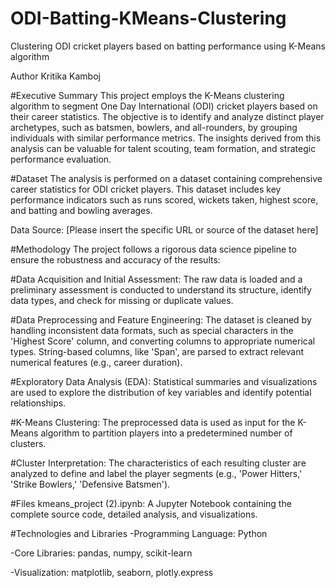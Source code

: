 # ODI-Batting-KMeans-Clustering
Clustering ODI cricket players based on batting performance using K-Means algorithm

Author
Kritika Kamboj

#Executive Summary
This project employs the K-Means clustering algorithm to segment One Day International (ODI) cricket players based on their career statistics. The objective is to identify and analyze distinct player archetypes, such as batsmen, bowlers, and all-rounders, by grouping individuals with similar performance metrics. The insights derived from this analysis can be valuable for talent scouting, team formation, and strategic performance evaluation.

#Dataset
The analysis is performed on a dataset containing comprehensive career statistics for ODI cricket players. This dataset includes key performance indicators such as runs scored, wickets taken, highest score, and batting and bowling averages.

Data Source: [Please insert the specific URL or source of the dataset here]

#Methodology
The project follows a rigorous data science pipeline to ensure the robustness and accuracy of the results:

#Data Acquisition and Initial Assessment: The raw data is loaded and a preliminary assessment is conducted to understand its structure, identify data types, and check for missing or duplicate values.

#Data Preprocessing and Feature Engineering: The dataset is cleaned by handling inconsistent data formats, such as special characters in the 'Highest Score' column, and converting columns to appropriate numerical types. String-based columns, like 'Span', are parsed to extract relevant numerical features (e.g., career duration).

#Exploratory Data Analysis (EDA): Statistical summaries and visualizations are used to explore the distribution of key variables and identify potential relationships.

#K-Means Clustering: The preprocessed data is used as input for the K-Means algorithm to partition players into a predetermined number of clusters.

#Cluster Interpretation: The characteristics of each resulting cluster are analyzed to define and label the player segments (e.g., 'Power Hitters,' 'Strike Bowlers,' 'Defensive Batsmen').

#Files
kmeans_project (2).ipynb: A Jupyter Notebook containing the complete source code, detailed analysis, and visualizations.

#Technologies and Libraries
-Programming Language: Python

-Core Libraries: pandas, numpy, scikit-learn

-Visualization: matplotlib, seaborn, plotly.express







